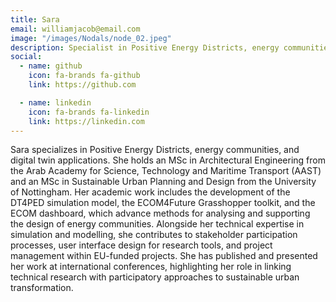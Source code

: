 ```yaml
---
title: Sara
email: williamjacob@email.com
image: "/images/Nodals/node_02.jpeg"
description: Specialist in Positive Energy Districts, energy communities, and digital twin applications.
social:
  - name: github
    icon: fa-brands fa-github
    link: https://github.com

  - name: linkedin
    icon: fa-brands fa-linkedin
    link: https://linkedin.com
---
```



Sara specializes in Positive Energy Districts, energy communities, and digital twin applications. She holds an MSc in Architectural Engineering from the Arab Academy for Science, Technology and Maritime Transport (AAST) and an MSc in Sustainable Urban Planning and Design from the University of Nottingham. Her academic work includes the development of the DT4PED simulation model, the ECOM4Future Grasshopper toolkit, and the ECOM dashboard, which advance methods for analysing and supporting the design of energy communities. Alongside her technical expertise in simulation and modelling, she contributes to stakeholder participation processes, user interface design for research tools, and project management within EU-funded projects. She has published and presented her work at international conferences, highlighting her role in linking technical research with participatory approaches to sustainable urban transformation.
